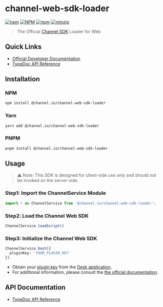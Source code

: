 # channel-web-sdk-loader

[![npm](https://img.shields.io/npm/v/%40channel.io%2Fchannel-web-sdk-loader)](https://www.npmjs.com/package/@channel.io/channel-web-sdk-loader)
[![NPM](https://img.shields.io/npm/l/%40channel.io%2Fchannel-web-sdk-loader)](https://github.com/channel-io/channel-web-sdk-loader/blob/main/LICENSE)
[![npm](https://img.shields.io/npm/dm/%40channel.io/channel-web-sdk-loader)](https://www.npmjs.com/package/@channel.io/channel-web-sdk-loader)
[![minzip](https://img.shields.io/bundlephobia/minzip/@channel.io/channel-web-sdk-loader)](https://bundlephobia.com/result?p=@channel.io/channel-web-sdk-loader)


> The Official [Channel SDK](https://developers.channel.io/docs/sdk) Loader for Web

## Quick Links
- [Official Developer Documentation](https://developers.channel.io/docs/web-channelio)
- [TypeDoc API Reference](https://channel-io.github.io/channel-web-sdk-loader/)

## Installation
### NPM
```bash
npm install @channel.io/channel-web-sdk-loader
```

### Yarn
```bash
yarn add @channel.io/channel-web-sdk-loader
```

### PNPM
```bash
pnpm install @channel.io/channel-web-sdk-loader
```

## Usage
> ⚠️ Note: This SDK is designed for client-side use only and should not be invoked on the server-side.

### Step1: Import the ChannelService Module
```typescript
import * as ChannelService from '@channel.io/channel-web-sdk-loader';
```

### Step2: Load the Channel Web SDK
```typescript
ChannelService.loadScript()
```

### Step3: Initialize the Channel Web SDK
```typescript
ChannelService.boot({
  pluginKey: 'YOUR_PLUGIN_KEY'
})
```
- Obtain your [plugin key](https://developers.channel.io/docs/web-boot-option#pluginkey) from the [Desk application](https://developers.channel.io/docs/glossary#desk).
- For additional information, please consult the [the official documentation](https://developers.channel.io/docs/sdk#get-a-plugin-key).

## API Documentation
- [TypeDoc API Reference](https://channel-io.github.io/channel-web-sdk-loader/)